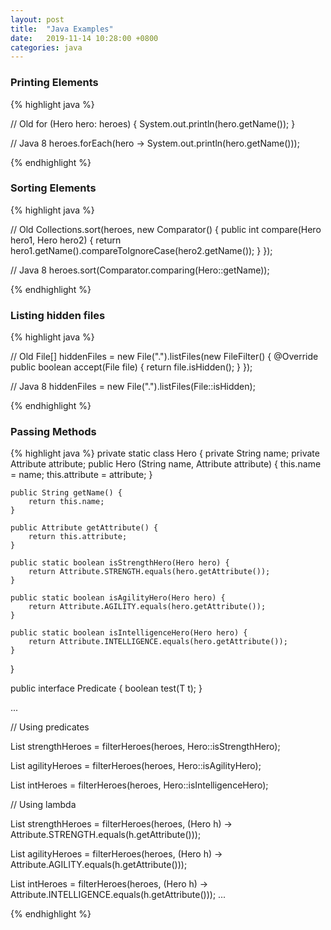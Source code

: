 ```yaml
---
layout: post
title:  "Java Examples"
date:   2019-11-14 10:28:00 +0800
categories: java
---
```


### Printing Elements

{% highlight java %}

// Old
for (Hero hero: heroes) {
    System.out.println(hero.getName());
}

// Java 8
heroes.forEach(hero -> System.out.println(hero.getName()));

{% endhighlight %}

### Sorting Elements

{% highlight java %}

// Old
Collections.sort(heroes, new Comparator<Hero>() {
   public int compare(Hero hero1, Hero hero2) {
       return hero1.getName().compareToIgnoreCase(hero2.getName());
   }
});

// Java 8
heroes.sort(Comparator.comparing(Hero::getName));

{% endhighlight %}

### Listing hidden files

{% highlight java %}

// Old
File[] hiddenFiles = new File(".").listFiles(new FileFilter() {
    @Override
    public boolean accept(File file) {
        return file.isHidden();
    }
});

// Java 8
hiddenFiles = new File(".").listFiles(File::isHidden);

{% endhighlight %}

### Passing Methods

{% highlight java %}
private static class Hero {
    private String name;
    private Attribute attribute;
    public Hero (String name, Attribute attribute) {
        this.name = name;
        this.attribute = attribute;
    }

    public String getName() {
        return this.name;
    }

    public Attribute getAttribute() {
        return this.attribute;
    }

    public static boolean isStrengthHero(Hero hero) {
        return Attribute.STRENGTH.equals(hero.getAttribute());
    }

    public static boolean isAgilityHero(Hero hero) {
        return Attribute.AGILITY.equals(hero.getAttribute());
    }

    public static boolean isIntelligenceHero(Hero hero) {
        return Attribute.INTELLIGENCE.equals(hero.getAttribute());
    }
}

public interface Predicate<T> {
    boolean test(T t);
}


...

// Using predicates

List<Hero> strengthHeroes = filterHeroes(heroes, Hero::isStrengthHero);

List<Hero> agilityHeroes = filterHeroes(heroes, Hero::isAgilityHero);

List<Hero> intHeroes = filterHeroes(heroes, Hero::isIntelligenceHero);


// Using lambda

List<Hero> strengthHeroes = filterHeroes(heroes, (Hero h) -> Attribute.STRENGTH.equals(h.getAttribute()));

List<Hero> agilityHeroes = filterHeroes(heroes, (Hero h) -> Attribute.AGILITY.equals(h.getAttribute()));

List<Hero> intHeroes = filterHeroes(heroes, (Hero h) -> Attribute.INTELLIGENCE.equals(h.getAttribute()));
...

{% endhighlight %}